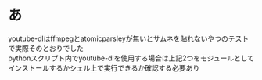 # あ
youtube-dlはffmpegとatomicparsleyが無いとサムネを貼れないやつのテスト  
で実際そのとおりでした  
pythonスクリプト内でyoutube-dlを使用する場合は上記2つをモジュールとしてインストールするかシェル上で実行できるか確認する必要あり  
